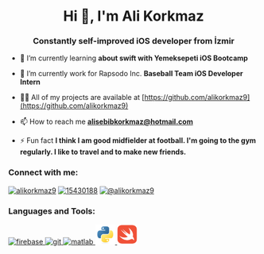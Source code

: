 <h1 align="center">Hi 👋, I'm Ali Korkmaz</h1>
<h3 align="center">Constantly self-improved iOS developer from İzmir</h3>

- 🌱 I’m currently learning **about swift with Yemeksepeti iOS Bootcamp**

- 👯 I’m currently work for Rapsodo Inc. **Baseball Team iOS Developer Intern**

- 👨‍💻 All of my projects are available at [https://github.com/alikorkmaz9](https://github.com/alikorkmaz9)

- 📫 How to reach me **alisebibkorkmaz@hotmail.com**

- ⚡ Fun fact **I think I am good midfielder at football. I'm going to the gym regularly. I like to travel and to make new friends.**

<h3 align="left">Connect with me:</h3>
<p align="left">
<a href="https://linkedin.com/in/alikorkmaz9" target="blank"><img align="center" src="https://raw.githubusercontent.com/rahuldkjain/github-profile-readme-generator/master/src/images/icons/Social/linked-in-alt.svg" alt="alikorkmaz9" height="30" width="40" /></a>
<a href="https://stackoverflow.com/users/15430188" target="blank"><img align="center" src="https://raw.githubusercontent.com/rahuldkjain/github-profile-readme-generator/master/src/images/icons/Social/stack-overflow.svg" alt="15430188" height="30" width="40" /></a>
<a href="https://medium.com/@alikorkmaz9" target="blank"><img align="center" src="https://raw.githubusercontent.com/rahuldkjain/github-profile-readme-generator/master/src/images/icons/Social/medium.svg" alt="@alikorkmaz9" height="30" width="40" /></a>
</p>

<h3 align="left">Languages and Tools:</h3>
<p align="left"> <a href="https://firebase.google.com/" target="_blank"> <img src="https://www.vectorlogo.zone/logos/firebase/firebase-icon.svg" alt="firebase" width="40" height="40"/> </a> <a href="https://git-scm.com/" target="_blank"> <img src="https://www.vectorlogo.zone/logos/git-scm/git-scm-icon.svg" alt="git" width="40" height="40"/> </a> <a href="https://www.mathworks.com/" target="_blank"> <img src="https://upload.wikimedia.org/wikipedia/commons/2/21/Matlab_Logo.png" alt="matlab" width="40" height="40"/> </a> <a href="https://www.python.org" target="_blank"> <img src="https://raw.githubusercontent.com/devicons/devicon/master/icons/python/python-original.svg" alt="python" width="40" height="40"/> </a> <a href="https://developer.apple.com/swift/" target="_blank"> <img src="https://raw.githubusercontent.com/devicons/devicon/master/icons/swift/swift-original.svg" alt="swift" width="40" height="40"/> </a> </p>
